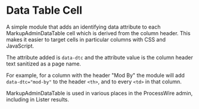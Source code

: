 # Data Table Cell

A simple module that adds an identifying data attribute to each MarkupAdminDataTable cell which is derived from the column header. This makes it easier to target cells in particular columns with CSS and JavaScript.

The attribute added is `data-dtc` and the attribute value is the column header text sanitized as a page name.

For example, for a column with the header "Mod By" the module will add `data-dtc="mod-by"` to the header `<th>`, and to every `<td>` in that column.

MarkupAdminDataTable is used in various places in the ProcessWire admin, including in Lister results.
